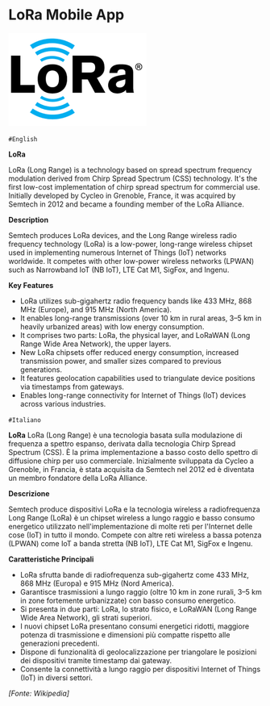 # LoRa Mobile App 

![Project Logo](logo.png)

 `#English` 

**LoRa**

LoRa (Long Range) is a technology based on spread spectrum frequency modulation derived from Chirp Spread Spectrum (CSS) technology. It's the first low-cost implementation of chirp spread spectrum for commercial use. Initially developed by Cycleo in Grenoble, France, it was acquired by Semtech in 2012 and became a founding member of the LoRa Alliance.

**Description**

Semtech produces LoRa devices, and the Long Range wireless radio frequency technology (LoRa) is a low-power, long-range wireless chipset used in implementing numerous Internet of Things (IoT) networks worldwide. It competes with other low-power wireless networks (LPWAN) such as Narrowband IoT (NB IoT), LTE Cat M1, SigFox, and Ingenu.

**Key Features**

- LoRa utilizes sub-gigahertz radio frequency bands like 433 MHz, 868 MHz (Europe), and 915 MHz (North America).
- It enables long-range transmissions (over 10 km in rural areas, 3–5 km in heavily urbanized areas) with low energy consumption.
- It comprises two parts: LoRa, the physical layer, and LoRaWAN (Long Range Wide Area Network), the upper layers.
- New LoRa chipsets offer reduced energy consumption, increased transmission power, and smaller sizes compared to previous generations.
- It features geolocation capabilities used to triangulate device positions via timestamps from gateways.
- Enables long-range connectivity for Internet of Things (IoT) devices across various industries.


 `#Italiano` 

**LoRa**
LoRa (Long Range) è una tecnologia basata sulla modulazione di frequenza a spettro espanso, derivata dalla tecnologia Chirp Spread Spectrum (CSS). È la prima implementazione a basso costo dello spettro di diffusione chirp per uso commerciale. Inizialmente sviluppata da Cycleo a Grenoble, in Francia, è stata acquisita da Semtech nel 2012 ed è diventata un membro fondatore della LoRa Alliance.

**Descrizione**

Semtech produce dispositivi LoRa e la tecnologia wireless a radiofrequenza Long Range (LoRa) è un chipset wireless a lungo raggio e basso consumo energetico utilizzato nell'implementazione di molte reti per l'Internet delle cose (IoT) in tutto il mondo. Compete con altre reti wireless a bassa potenza (LPWAN) come IoT a banda stretta (NB IoT), LTE Cat M1, SigFox e Ingenu.

**Caratteristiche Principali**

- LoRa sfrutta bande di radiofrequenza sub-gigahertz come 433 MHz, 868 MHz (Europa) e 915 MHz (Nord America).
- Garantisce trasmissioni a lungo raggio (oltre 10 km in zone rurali, 3–5 km in zone fortemente urbanizzate) con basso consumo energetico.
- Si presenta in due parti: LoRa, lo strato fisico, e LoRaWAN (Long Range Wide Area Network), gli strati superiori.
- I nuovi chipset LoRa presentano consumi energetici ridotti, maggiore potenza di trasmissione e dimensioni più compatte rispetto alle generazioni precedenti.
- Dispone di funzionalità di geolocalizzazione per triangolare le posizioni dei dispositivi tramite timestamp dai gateway.
- Consente la connettività a lungo raggio per dispositivi Internet of Things (IoT) in diversi settori.

*[Fonte: Wikipedia]*

